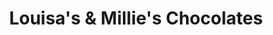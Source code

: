 ---
title: "Louisa's & Millie's Chocolates"
url: /downers-grove/louisas-und-millies-chocolates/
shop: Schokolade
---